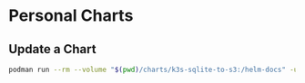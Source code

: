 # Personal Charts

## Update a Chart
```sh
podman run --rm --volume "$(pwd)/charts/k3s-sqlite-to-s3:/helm-docs" -u $(id -u) docker.io/jnorwood/helm-docs:latest
```